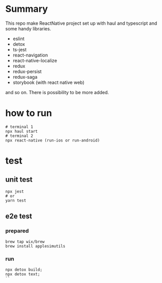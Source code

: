 # Summary

This repo make ReactNative project set up with haul and typescript and some handy libraries.

- eslint
- detox
- ts-jest
- react-navigation
- react-native-localize
- redux
- redux-persist
- redux-saga
- storybook (with react native web)

and so on. There is possibility to be more added. 

# how to run

```shell
# terminal 1
npx haul start 
# terminal 2
npx react-native (run-ios or run-android)
```
# test

## unit test

```shell
npx jest 
# or
yarn test
```

## e2e test

### prepared

```shell
brew tap wix/brew
brew install applesimutils
```

### run

```shell
npx detox build; 
npx detox text; 
``